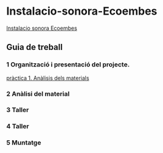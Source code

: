 # Instalacio-sonora-Ecoembes
[Instalacio sonora Ecoembes](https://github.com/arquesm/TdPiED/blob/master/Instalacio_sonora.md)

## Guia de treball

### 1 Organització i presentació del projecte.
[pràctica 1. Anàlisis dels materials](materials.md)
### 2 Anàlisi del material
### 3 Taller
### 4 Taller
### 5 Muntatge
